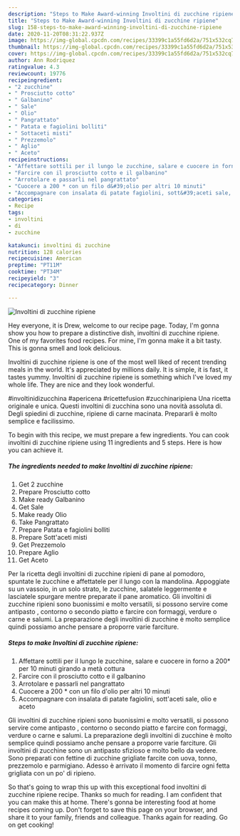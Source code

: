 ```yaml
---
description: "Steps to Make Award-winning Involtini di zucchine ripiene"
title: "Steps to Make Award-winning Involtini di zucchine ripiene"
slug: 158-steps-to-make-award-winning-involtini-di-zucchine-ripiene
date: 2020-11-20T08:31:22.937Z
image: https://img-global.cpcdn.com/recipes/33399c1a55fd6d2a/751x532cq70/involtini-di-zucchine-ripiene-recipe-main-photo.jpg
thumbnail: https://img-global.cpcdn.com/recipes/33399c1a55fd6d2a/751x532cq70/involtini-di-zucchine-ripiene-recipe-main-photo.jpg
cover: https://img-global.cpcdn.com/recipes/33399c1a55fd6d2a/751x532cq70/involtini-di-zucchine-ripiene-recipe-main-photo.jpg
author: Ann Rodriquez
ratingvalue: 4.3
reviewcount: 19776
recipeingredient:
- "2 zucchine"
- " Prosciutto cotto"
- " Galbanino"
- " Sale"
- " Olio"
- " Pangrattato"
- " Patata e fagiolini bolliti"
- " Sottaceti misti"
- " Prezzemolo"
- " Aglio"
- " Aceto"
recipeinstructions:
- "Affettare sottili per il lungo le zucchine, salare e cuocere in forno a 200* per 10 minuti girando a metà cottura"
- "Farcire con il prosciutto cotto e il galbanino"
- "Arrotolare e passarli nel pangrattato"
- "Cuocere a 200 * con un filo d&#39;olio per altri 10 minuti"
- "Accompagnare con insalata di patate fagiolini, sott&#39;aceti sale, olio e aceto"
categories:
- Recipe
tags:
- involtini
- di
- zucchine

katakunci: involtini di zucchine 
nutrition: 128 calories
recipecuisine: American
preptime: "PT11M"
cooktime: "PT34M"
recipeyield: "3"
recipecategory: Dinner

---
```



![Involtini di zucchine ripiene](https://img-global.cpcdn.com/recipes/33399c1a55fd6d2a/751x532cq70/involtini-di-zucchine-ripiene-recipe-main-photo.jpg)

Hey everyone, it is Drew, welcome to our recipe page. Today, I'm gonna show you how to prepare a distinctive dish, involtini di zucchine ripiene. One of my favorites food recipes. For mine, I'm gonna make it a bit tasty. This is gonna smell and look delicious.

Involtini di zucchine ripiene is one of the most well liked of recent trending meals in the world. It's appreciated by millions daily. It is simple, it is fast, it tastes yummy. Involtini di zucchine ripiene is something which I've loved my whole life. They are nice and they look wonderful.

#involtinidizucchina #apericena #ricettefusion #zucchinaripiena Una ricetta originale e unica. Questi involtini di zucchina sono una novità assoluta di. Degli spiedini di zucchine, ripiene di carne macinata. Prepararli è molto semplice e facilissimo.


To begin with this recipe, we must prepare a few ingredients. You can cook involtini di zucchine ripiene using 11 ingredients and 5 steps. Here is how you can achieve it.

<!--inarticleads1-->

##### The ingredients needed to make Involtini di zucchine ripiene:

1. Get 2 zucchine
1. Prepare  Prosciutto cotto
1. Make ready  Galbanino
1. Get  Sale
1. Make ready  Olio
1. Take  Pangrattato
1. Prepare  Patata e fagiolini bolliti
1. Prepare  Sott&#39;aceti misti
1. Get  Prezzemolo
1. Prepare  Aglio
1. Get  Aceto


Per la ricetta degli involtini di zucchine ripieni di pane al pomodoro, spuntate le zucchine e affettatele per il lungo con la mandolina. Appoggiate su un vassoio, in un solo strato, le zucchine, salatele leggermente e lasciatele spurgare mentre preparate il pane aromatico. Gli involtini di zucchine ripieni sono buonissimi e molto versatili, si possono servire come antipasto , contorno o secondo piatto e farcire con formaggi, verdure o carne e salumi. La preparazione degli involtini di zucchine è molto semplice quindi possiamo anche pensare a proporre varie farciture. 

<!--inarticleads2-->

##### Steps to make Involtini di zucchine ripiene:

1. Affettare sottili per il lungo le zucchine, salare e cuocere in forno a 200* per 10 minuti girando a metà cottura
1. Farcire con il prosciutto cotto e il galbanino
1. Arrotolare e passarli nel pangrattato
1. Cuocere a 200 * con un filo d&#39;olio per altri 10 minuti
1. Accompagnare con insalata di patate fagiolini, sott&#39;aceti sale, olio e aceto


Gli involtini di zucchine ripieni sono buonissimi e molto versatili, si possono servire come antipasto , contorno o secondo piatto e farcire con formaggi, verdure o carne e salumi. La preparazione degli involtini di zucchine è molto semplice quindi possiamo anche pensare a proporre varie farciture. Gli involtini di zucchine sono un antipasto sfizioso e molto bello da vedere. Sono preparati con fettine di zucchine grigliate farcite con uova, tonno, prezzemolo e parmigiano. Adesso è arrivato il momento di farcire ogni fetta grigliata con un po&#39; di ripieno. 

So that's going to wrap this up with this exceptional food involtini di zucchine ripiene recipe. Thanks so much for reading. I am confident that you can make this at home. There's gonna be interesting food at home recipes coming up. Don't forget to save this page on your browser, and share it to your family, friends and colleague. Thanks again for reading. Go on get cooking!
